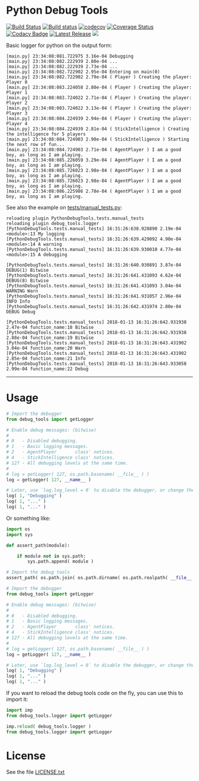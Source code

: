 # Python Debug Tools

[![Build Status](https://travis-ci.org/evandrocoan/PythonDebugTools.svg?branch=master)](https://travis-ci.org/evandrocoan/PythonDebugTools)
[![Build status](https://ci.appveyor.com/api/projects/status/github/evandrocoan/PythonDebugTools?branch=master&svg=true)](https://ci.appveyor.com/project/evandrocoan/PythonDebugTools/branch/master)
[![codecov](https://codecov.io/gh/evandrocoan/PythonDebugTools/branch/master/graph/badge.svg)](https://codecov.io/gh/evandrocoan/PythonDebugTools)
[![Coverage Status](https://coveralls.io/repos/github/evandrocoan/PythonDebugTools/badge.svg?branch=master)](https://coveralls.io/github/evandrocoan/PythonDebugTools?branch=master)
[![Codacy Badge](https://api.codacy.com/project/badge/Grade/3ab71bdcf0114065b5273dbed6c89779)](https://www.codacy.com/app/evandrocoan/PythonDebugTools?utm_source=github.com&amp;utm_medium=referral&amp;utm_content=evandrocoan/PythonDebugTools&amp;utm_campaign=Badge_Grade)
[![Latest Release](https://img.shields.io/github/tag/evandrocoan/PythonDebugTools.svg?label=version)](https://github.com/evandrocoan/PythonDebugTools/releases)
<a href="https://packagecontrol.io/packages/PythonDebugTools"><img src="https://packagecontrol.herokuapp.com/downloads/PythonDebugTools.svg"></a>

Basic logger for python on the output form:
```
[main.py] 23:34:08:081.722975 3.16e-04 Debugging
[main.py] 23:34:08:082.222939 2.80e-04 ...
[main.py] 23:34:08:082.222939 2.73e-04 ...
[main.py] 23:34:08:082.722902 2.95e-04 Entering on main(0)
[main.py] 23:34:08:082.722902 2.79e-04 ( Player ) Creating the player: Player 0
[main.py] 23:34:08:083.224058 2.80e-04 ( Player ) Creating the player: Player 1
[main.py] 23:34:08:083.724022 2.71e-04 ( Player ) Creating the player: Player 2
[main.py] 23:34:08:083.724022 3.13e-04 ( Player ) Creating the player: Player 3
[main.py] 23:34:08:084.224939 2.94e-04 ( Player ) Creating the player: Player 4
[main.py] 23:34:08:084.224939 2.81e-04 ( StickIntelligence ) Creating the intelligence for 5 players
[main.py] 23:34:08:084.724903 2.90e-04 ( StickIntelligence ) Starting the next row of fun...
[main.py] 23:34:08:084.724903 2.71e-04 ( AgentPlayer ) I am a good boy, as long as I am playing.
[main.py] 23:34:08:085.226059 3.29e-04 ( AgentPlayer ) I am a good boy, as long as I am playing.
[main.py] 23:34:08:085.726023 2.98e-04 ( AgentPlayer ) I am a good boy, as long as I am playing.
[main.py] 23:34:08:085.726023 2.98e-04 ( AgentPlayer ) I am a good boy, as long as I am playing.
[main.py] 23:34:08:086.225986 2.78e-04 ( AgentPlayer ) I am a good boy, as long as I am playing.
```

See also the example on [tests/manual_tests.py](tests/manual_tests.py):
```
reloading plugin PythonDebugTools.tests.manual_tests
reloading plugin debug_tools.logger
[PythonDebugTools.tests.manual_tests] 16:31:26:638.928890 2.19e-04 <module>:13 My logging
[PythonDebugTools.tests.manual_tests] 16:31:26:639.429092 4.90e-04 <module>:14 A warning
[PythonDebugTools.tests.manual_tests] 16:31:26:639.930010 4.77e-04 <module>:15 A debugging

[PythonDebugTools.tests.manual_tests] 16:31:26:640.930891 3.87e-04 DEBUG(1) Bitwise
[PythonDebugTools.tests.manual_tests] 16:31:26:641.431093 4.62e-04 DEBUG(8) Bitwise
[PythonDebugTools.tests.manual_tests] 16:31:26:641.431093 3.04e-04 WARNING Warn
[PythonDebugTools.tests.manual_tests] 16:31:26:641.931057 2.96e-04 INFO Info
[PythonDebugTools.tests.manual_tests] 16:31:26:642.431974 2.80e-04 DEBUG Debug

[PythonDebugTools.tests.manual_tests] 2018-01-13 16:31:26:642.931938 2.47e-04 function_name:18 Bitwise
[PythonDebugTools.tests.manual_tests] 2018-01-13 16:31:26:642.931938 2.88e-04 function_name:19 Bitwise
[PythonDebugTools.tests.manual_tests] 2018-01-13 16:31:26:643.431902 3.04e-04 function_name:20 Warn
[PythonDebugTools.tests.manual_tests] 2018-01-13 16:31:26:643.431902 2.85e-04 function_name:21 Info
[PythonDebugTools.tests.manual_tests] 2018-01-13 16:31:26:643.933058 2.99e-04 function_name:22 Debug
```


___
# Usage

```python
# Import the debugger
from debug_tools import getLogger

# Enable debug messages: (bitwise)
#
# 0   - Disabled debugging.
# 1   - Basic logging messages.
# 2   - AgentPlayer       class' notices.
# 4   - StickIntelligence class' notices.
# 127 - All debugging levels at the same time.
#
# log = getLogger( 127, os.path.basename( __file__ ) )
log = getLogger( 127, __name__ )

# Later, use `log.log_level = 0` to disable the debugger, or change the level.
log( 1, "Debugging" )
log( 1, "..." )
log( 1, "..." )
```

Or something like:
```python
import os
import sys

def assert_path(module):

    if module not in sys.path:
        sys.path.append( module )

# Import the debug tools
assert_path( os.path.join( os.path.dirname( os.path.realpath( __file__ ) ), 'PythonDebugTools/all' ) )

# Import the debugger
from debug_tools import getLogger

# Enable debug messages: (bitwise)
#
# 0   - Disabled debugging.
# 1   - Basic logging messages.
# 2   - AgentPlayer       class' notices.
# 4   - StickIntelligence class' notices.
# 127 - All debugging levels at the same time.
#
# log = getLogger( 127, os.path.basename( __file__ ) )
log = getLogger( 127, __name__ )

# Later, use `log.log_level = 0` to disable the debugger, or change the level.
log( 1, "Debugging" )
log( 1, "..." )
log( 1, "..." )
```

If you want to reload the debug tools code on the fly, you can use this to import it:
```python
import imp
from debug_tools.logger import getLogger

imp.reload( debug_tools.logger )
from debug_tools.logger import getLogger
```


# License

See the file [LICENSE.txt](LICENSE.txt)

